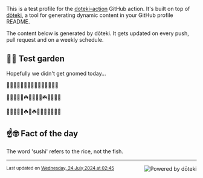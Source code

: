 This is a test profile for the [doteki-action](https://github.com/welpo/doteki-action) GitHub action. It's built on top of [dōteki](https://doteki.org), a tool for generating dynamic content in your GitHub profile README.

The content below is generated by dōteki. It gets updated on every push, pull request and on a weekly schedule.

## 👨‍🌾 Test garden

Hopefully we didn't get gnomed today…

<!-- garden start -->
🐸🌸🌸🦋🌱🌿🥀🍄🌲🌸🍄🍄🐇🐇🌱
<!-- garden end --><!-- garden start -->
🐸🌲🌿🌿🌻☘️🐝🐛🌻🌺☘️🌿🌳🥀🌿
<!-- garden end --><!-- garden start -->
🌿🌳🍀🐝🌻☘️🐝☘️🌲🐇🌻🐛🐛🌳🌷
<!-- garden end -->

## ☝️🤓 Fact of the day

<!-- did_you_know start -->
The word 'sushi' refers to the rice, not the fish.
<!-- did_you_know end -->

---

<a href="https://doteki.org"><img src="https://img.shields.io/badge/powered_by-d%C5%8Dteki-0?style=flat-square&labelColor=202b2d&color=5E936C" align="right" alt="Powered by dōteki"></a> <div style="text-align: left;"><sub>
<!-- last_updated start -->Last updated on <a href="https://github.com/welpo/doteki-action/actions/workflows/ci.yaml">Wednesday, 24 July 2024 at 02:45<!-- last_updated end --></sub></div>
